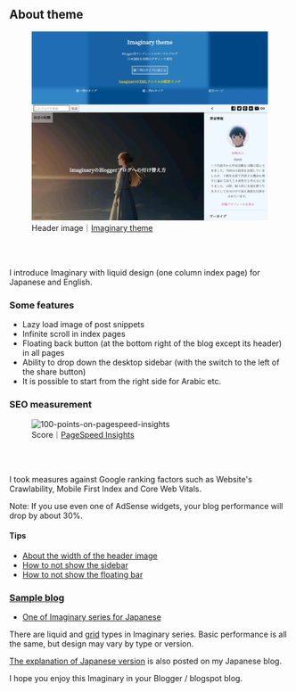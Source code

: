 <h2>About theme</h2>

<figure><img src="https://raw.githubusercontent.com/nagahitoyuki/imaginary-liquid/master/imaginary.jpeg" alt="Header image of Imaginary"><figcaption>Header image｜<a href="https://imaginary-theme.blogspot.com/">Imaginary theme</a></figcaption></figure><br><br>

<p>I introduce Imaginary with liquid design (one column index page) for Japanese and English.</p>

<h3>Some features</h3>

<ul><li>Lazy load image of post snippets</li><li>Infinite scroll in index pages</li><li>Floating back button (at the bottom right of the blog except its header) in all pages</li><li>Ability to drop down the desktop sidebar (with the switch to the left of the share button)</li><li>It is possible to start from the right side for Arabic etc.</li></ul>

<h3>SEO measurement</h3>

<figure><img src="https://raw.githubusercontent.com/nagahitoyuki/imaginary-liquid/master/score.jpg" alt="100-points-on-pagespeed-insights"><figcaption>Score｜<a href="https://developers.google.com/speed/pagespeed/insights/">PageSpeed Insights</a></figcaption></figure><br><br>

<p>I took measures against Google ranking factors such as Website's Crawlability, Mobile First Index and Core Web Vitals.</p>

<p>Note: If you use even one of AdSense widgets, your blog performance will drop by about 30%.</p>

<h4>Tips</h4>

<ul><li><a href="/imaginary-liquid/issues/3#issuecomment-953474499">About the width of the header image</a></li><li><a href="/imaginary-grid/issues/2#issuecomment-966766927">How to not show the sidebar</a></li><li><a href="/imaginary-liquid/issues/5#issuecomment-980491606">How to not show the floating bar</p></li></ul>

<h3>Sample blog</h3>

<ul><li><a href="https://imaginary-theme.blogspot.com/">One of Imaginary series for Japanese</a> </li></ul>

<p>There are liquid and <a href="https://github.com/nagahitoyuki/imaginary-grid">grid</a> types in Imaginary series. Basic performance is all the same, but design may vary by type or version.</p>

<p><a href="https://www.nagahitoyuki.com/p/imaginary-theme-for-blogger.html">The explanation of Japanese version</a> is also posted on my Japanese blog.</p>

<p>I hope you enjoy this Imaginary in your Blogger / blogspot blog.</p>
